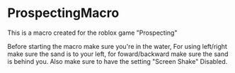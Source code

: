# ProspectingMacro

This is a macro created for the roblox game "Prospecting"

Before starting the macro make sure you're in the water, For using left/right make sure the sand is to your left, for foward/backward make sure the sand is behind you. Also make sure to have the setting "Screen Shake" Disabled.
